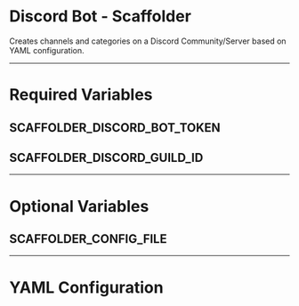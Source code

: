 # Discord Bot - Scaffolder

Creates channels and categories on a Discord Community/Server based on YAML configuration.

---

# Required Variables

## SCAFFOLDER_DISCORD_BOT_TOKEN

## SCAFFOLDER_DISCORD_GUILD_ID

---

# Optional Variables

## SCAFFOLDER_CONFIG_FILE

---

# YAML Configuration


